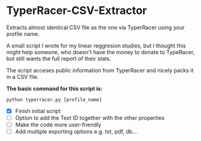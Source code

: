 # TyperRacer-CSV-Extractor
Extracts almost identical CSV file as the one via TyperRacer using your profile name.

A small script I wrote for my linear reggresion studies, but I thought this might help someone, who doesn't have the money to donate to TypeRacer, but still wants the full report of their stats.

The script acceses public information from TyperRacer and nicely packs it in a CSV file.

**The basic command for this script is:**

```
python typerracer.py [profile_name]
```

- [x] Finish initial script
- [ ] Option to add the Text ID together with the other properties
- [ ] Make the code more user-friendly
- [ ] Add multiple exporting options e.g. txt, pdf, db...
